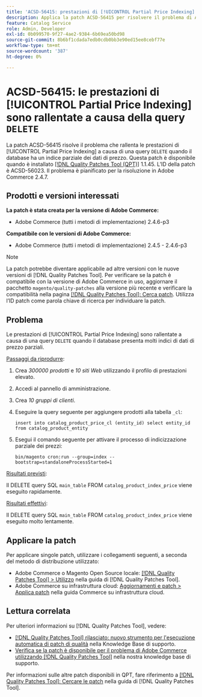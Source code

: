 ```yaml
---
title: 'ACSD-56415: prestazioni di [!UICONTROL Partial Price Indexing] rallentate a causa della query "DELETE"'
description: Applica la patch ACSD-56415 per risolvere il problema di Adobe Commerce in cui le prestazioni di [!UICONTROL Partial Price Indexing] sono rallentate a causa di una query "DELETE" quando il database ha molti dati di prezzo parziali da indicizzare.
feature: Catalog Service
role: Admin, Developer
exl-id: 0b099570-9f27-4ae2-9384-6b69ea50bd98
source-git-commit: 8b6bf1cdada7edb0cdb0bb3e90ed15ee8cebf77e
workflow-type: tm+mt
source-wordcount: '387'
ht-degree: 0%

---
```


# ACSD-56415: le prestazioni di [!UICONTROL Partial Price Indexing] sono rallentate a causa della query `DELETE`

La patch ACSD-56415 risolve il problema che rallenta le prestazioni di [!UICONTROL Partial Price Indexing] a causa di una query `DELETE` quando il database ha un indice parziale dei dati di prezzo. Questa patch è disponibile quando è installato [[!DNL Quality Patches Tool (QPT)]](/help/announcements/adobe-commerce-announcements/magento-quality-patches-released-new-tool-to-self-serve-quality-patches.md) 1.1.45. L’ID della patch è ACSD-56023. Il problema è pianificato per la risoluzione in Adobe Commerce 2.4.7.

## Prodotti e versioni interessati

**La patch è stata creata per la versione di Adobe Commerce:**

* Adobe Commerce (tutti i metodi di implementazione) 2.4.6-p3

**Compatibile con le versioni di Adobe Commerce:**

* Adobe Commerce (tutti i metodi di implementazione) 2.4.5 - 2.4.6-p3

>[!NOTE]
>
>La patch potrebbe diventare applicabile ad altre versioni con le nuove versioni di [!DNL Quality Patches Tool]. Per verificare se la patch è compatibile con la versione di Adobe Commerce in uso, aggiornare il pacchetto `magento/quality-patches` alla versione più recente e verificare la compatibilità nella pagina [[!DNL Quality Patches Tool]: Cerca patch](https://experienceleague.adobe.com/tools/commerce-quality-patches/index.html). Utilizza l’ID patch come parola chiave di ricerca per individuare la patch.

## Problema

Le prestazioni di [!UICONTROL Partial Price Indexing] sono rallentate a causa di una query `DELETE` quando il database presenta molti indici di dati di prezzo parziali.

<u>Passaggi da riprodurre</u>:

1. Crea *300000 prodotti* e *10 siti Web* utilizzando il profilo di prestazioni elevato.
1. Accedi al pannello di amministrazione.
1. Crea *10 gruppi di clienti*.
1. Eseguire la query seguente per aggiungere prodotti alla tabella `_cl`:

   ``
    insert into catalog_product_price_cl (entity_id) select entity_id from catalog_product_entity
 ``

1. Esegui il comando seguente per attivare il processo di indicizzazione parziale dei prezzi:

   ``
    bin/magento cron:run --group=index --bootstrap=standaloneProcessStarted=1
 ``

<u>Risultati previsti</u>:

Il DELETE query SQL `main_table` FROM `catalog_product_index_price` viene eseguito rapidamente.

<u>Risultati effettivi</u>:

Il DELETE query SQL `main_table` FROM `catalog_product_index_price` viene eseguito molto lentamente.

## Applicare la patch

Per applicare singole patch, utilizzare i collegamenti seguenti, a seconda del metodo di distribuzione utilizzato:

* Adobe Commerce o Magento Open Source locale: [[!DNL Quality Patches Tool] > Utilizzo](https://experienceleague.adobe.com/docs/commerce-operations/tools/quality-patches-tool/usage.html) nella guida di [!DNL Quality Patches Tool].
* Adobe Commerce su infrastruttura cloud: [Aggiornamenti e patch > Applica patch](https://experienceleague.adobe.com/docs/commerce-cloud-service/user-guide/develop/upgrade/apply-patches.html) nella guida Commerce su infrastruttura cloud.

## Lettura correlata

Per ulteriori informazioni su [!DNL Quality Patches Tool], vedere:

* [[!DNL Quality Patches Tool] rilasciato: nuovo strumento per l&#39;esecuzione automatica di patch di qualità](/help/announcements/adobe-commerce-announcements/magento-quality-patches-released-new-tool-to-self-serve-quality-patches.md) nella Knowledge Base di supporto.
* [Verifica se la patch è disponibile per il problema di Adobe Commerce utilizzando  [!DNL Quality Patches Tool]](/help/support-tools/patches-available-in-qpt-tool/check-patch-for-magento-issue-with-magento-quality-patches.md) nella nostra knowledge base di supporto.

Per informazioni sulle altre patch disponibili in QPT, fare riferimento a [[!DNL Quality Patches Tool]: Cercare le patch](https://experienceleague.adobe.com/tools/commerce-quality-patches/index.html) nella guida di [!DNL Quality Patches Tool].
